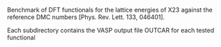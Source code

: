 Benchmark of DFT functionals for the lattice energies of 
X23 against the reference DMC numbers [Phys. Rev. Lett. 133, 046401].

Each subdirectory contains the VASP output file OUTCAR for each tested functional
